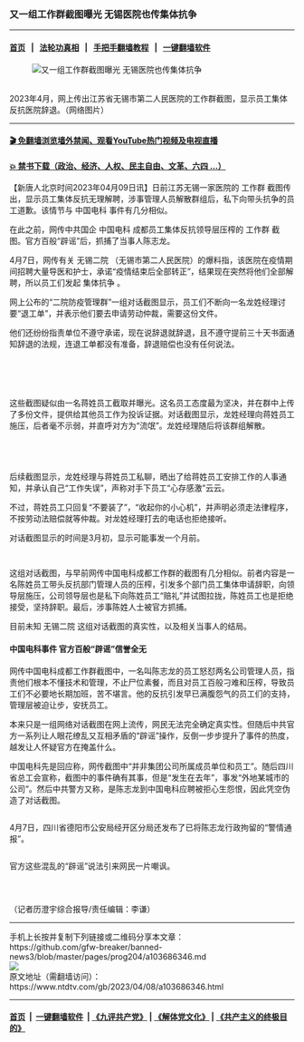 ### 又一组工作群截图曝光 无锡医院也传集体抗争
------------------------

#### [首页](https://github.com/gfw-breaker/banned-news3/blob/master/README.md) &nbsp;&nbsp;|&nbsp;&nbsp; [法轮功真相](https://github.com/begood0513/basic/blob/master/README.md)  &nbsp;&nbsp;|&nbsp;&nbsp; [手把手翻墙教程](https://github.com/gfw-breaker/guides/wiki)  &nbsp;&nbsp;|&nbsp;&nbsp; [一键翻墙软件](https://github.com/gfw-breaker/nogfw/blob/master/README.md)  



<div><div class="featured_image">
 <figure>
  <img alt="又一组工作群截图曝光 无锡医院也传集体抗争" src="https://i.ntdtv.com/assets/uploads/2023/04/id103686360-FotoJet.jpg"/>
 </figure><br/>
 <span class="caption">
  2023年4月，网上传出江苏省无锡市第二人民医院的工作群截图，显示员工集体反抗医院辞退。（网络图片）
 </span>
</div>
</div><hr/>

#### [ 🎬  免翻墙浏览墙外禁闻、观看YouTube热门视频及电视直播](https://github.com/gfw-breaker/HelloWorld)

#### [ 💥  禁书下载（政治、经济、人权、民主自由、文革、六四 ...）](https://github.com/gfw-breaker/books/blob/master/README.md)

<div><div class="post_content" itemprop="articleBody">
 <p>
  【新唐人北京时间2023年04月09日讯】日前江苏无锡一家医院的
  <ok href="https://www.ntdtv.com/gb/工作群.htm">
   工作群
  </ok>
  截图传出，显示员工集体反抗无理解聘，涉事管理人员解散群组后，私下向带头抗争的员工道歉。该情节与
  <ok href="https://www.ntdtv.com/gb/中国电科.htm">
   中国电科
  </ok>
  事件有几分相似。
 </p>
 <p>
  在此之前，网传中共国企
  <ok href="https://www.ntdtv.com/gb/中国电科.htm">
   中国电科
  </ok>
  成都员工集体反抗领导层压榨的
  <ok href="https://www.ntdtv.com/gb/工作群.htm">
   工作群
  </ok>
  截图。官方百般“辟谣”后，抓捕了当事人陈志龙。
 </p>
 <p>
  4月7日，网传有关
  <ok href="https://www.ntdtv.com/gb/无锡二院.htm">
   无锡二院
  </ok>
  （无锡市第二人民医院）的爆料指，该医院在疫情期间招聘大量导医和护士，承诺“疫情结束后全部转正”，结果现在突然将他们全部解聘，所以员工们发起
  <ok href="https://www.ntdtv.com/gb/集体抗争.htm">
   集体抗争
  </ok>
  。
 </p>
 <p>
  网上公布的“二院防疫管理群”一组对话截图显示，员工们不断向一名龙姓经理讨要“退工单”，并表示他们要去申请劳动仲裁，需要这份文件。
 </p>
 <p>
  他们还纷纷指责单位不遵守承诺，现在说辞退就辞退，且不遵守提前三十天书面通知辞退的法规，连退工单都没有准备，辞退赔偿也没有任何说法。
 </p>
 <p>
  <ok href="https://i.ntdtv.com/assets/uploads/2023/04/id103686361-111FtM4YXJaAAEpsUz.jpg">
   <img alt="" class="aligncenter wp-image-103686361" src="https://i.ntdtv.com/assets/uploads/2023/04/id103686361-111FtM4YXJaAAEpsUz-600x1300.jpg"/>
  </ok>
 </p>
 <p>
  <ok href="https://i.ntdtv.com/assets/uploads/2023/04/id103686362-222FtM4auUakAAX8pM.jpg">
   <img alt="" class="aligncenter wp-image-103686362" src="https://i.ntdtv.com/assets/uploads/2023/04/id103686362-222FtM4auUakAAX8pM-600x1300.jpg"/>
  </ok>
 </p>
 <p>
  <ok href="https://i.ntdtv.com/assets/uploads/2023/04/id103686363-333FtM4dZSaIAA_vxY.jpg">
   <img alt="" class="aligncenter wp-image-103686363" src="https://i.ntdtv.com/assets/uploads/2023/04/id103686363-333FtM4dZSaIAA_vxY-600x1300.jpg"/>
  </ok>
 </p>
 <p>
  <ok href="https://i.ntdtv.com/assets/uploads/2023/04/id103686364-444FtM4figaAAANx13.jpg">
   <img alt="" class="aligncenter wp-image-103686364" src="https://i.ntdtv.com/assets/uploads/2023/04/id103686364-444FtM4figaAAANx13-600x1300.jpg"/>
  </ok>
 </p>
 <p>
  <ok href="https://i.ntdtv.com/assets/uploads/2023/04/id103686366-555FtM4jK6aQAAYIzM.jpg">
   <img alt="" class="aligncenter wp-image-103686366" src="https://i.ntdtv.com/assets/uploads/2023/04/id103686366-555FtM4jK6aQAAYIzM-600x1300.jpg"/>
  </ok>
 </p>
 <p>
  这些截图疑似由一名蒋姓员工截取并曝光。这名员工态度最为坚决，并在群中上传了多份文件，提供给其他员工作为投诉证据。对话截图显示，龙姓经理向蒋姓员工施压，后者毫不示弱，并直呼对方为“流氓”。龙姓经理随后将该群组解散。
 </p>
 <p>
  <ok href="https://i.ntdtv.com/assets/uploads/2023/04/id103686367-666FtM4ltgaIAASuGI.jpg">
   <img alt="" class="aligncenter wp-image-103686367" src="https://i.ntdtv.com/assets/uploads/2023/04/id103686367-666FtM4ltgaIAASuGI-600x1300.jpg"/>
  </ok>
 </p>
 <p>
  <ok href="https://i.ntdtv.com/assets/uploads/2023/04/id103686369-777FtM4o_waIAAJYb_.jpg">
   <img alt="" class="aligncenter wp-image-103686369" src="https://i.ntdtv.com/assets/uploads/2023/04/id103686369-777FtM4o_waIAAJYb_-600x1300.jpg"/>
  </ok>
 </p>
 <p>
  <ok href="https://i.ntdtv.com/assets/uploads/2023/04/id103686370-888FtM4rnPaEAIrs_q.jpg">
   <img alt="" class="aligncenter wp-image-103686370" src="https://i.ntdtv.com/assets/uploads/2023/04/id103686370-888FtM4rnPaEAIrs_q-600x1300.jpg"/>
  </ok>
 </p>
 <p>
  <ok href="https://i.ntdtv.com/assets/uploads/2023/04/id103686371-999FtM4wByaUAUm4ph.jpg">
   <img alt="" class="aligncenter wp-image-103686371" src="https://i.ntdtv.com/assets/uploads/2023/04/id103686371-999FtM4wByaUAUm4ph-600x1300.jpg"/>
  </ok>
 </p>
 <p>
  后续截图显示，龙姓经理与蒋姓员工私聊，晒出了给蒋姓员工安排工作的人事通知，并承认自己“工作失误”，声称对手下员工“心存感激”云云。
 </p>
 <p>
  不过，蒋姓员工只回复“不要装了”，“收起你的小心机”，并声明必须走法律程序，不按劳动法赔偿就等仲裁。对龙姓经理打去的电话也拒绝接听。
 </p>
 <p>
  对话截图显示的时间是3月初，显示可能事发一个月前。
 </p>
 <p>
  <ok href="https://i.ntdtv.com/assets/uploads/2023/04/id103686372-999zaFtM40LcaIAIYJty.jpg">
   <img alt="" class="aligncenter wp-image-103686372" src="https://i.ntdtv.com/assets/uploads/2023/04/id103686372-999zaFtM40LcaIAIYJty-600x1300.jpg"/>
  </ok>
 </p>
 <p>
  <ok href="https://i.ntdtv.com/assets/uploads/2023/04/id103686373-999zbFtM5_RBakAICNvS.jpg">
   <img alt="" class="aligncenter wp-image-103686373" src="https://i.ntdtv.com/assets/uploads/2023/04/id103686373-999zbFtM5_RBakAICNvS-600x1300.jpg"/>
  </ok>
 </p>
 <p>
  这组对话截图，与早前网传中国电科成都工作群的截图有几分相似。前者内容是一名陈姓员工带头反抗部门管理人员的压榨，引发多个部门员工集体申请辞职，向领导层施压，公司领导层也是私下向陈姓员工“赔礼”并试图拉拢，陈姓员工也是拒绝接受，坚持辞职。最后，涉事陈姓人士被官方抓捕。
 </p>
 <p>
  目前未知
  <ok href="https://www.ntdtv.com/gb/无锡二院.htm">
   无锡二院
  </ok>
  这组对话截图的真实性，以及相关当事人的结局。
 </p>
 <h4>
  中国电科事件 官方百般“辟谣”信誉全无
 </h4>
 <p>
  网传中国电科成都工作群截图中，一名叫陈志龙的员工怒怼两名公司管理人员，指责他们根本不懂技术和管理，不止尸位素餐，而且对员工百般刁难和压榨，导致员工们不必要地长期加班，苦不堪言。他的反抗引发早已满腹怨气的员工们的支持，管理层被迫让步，安抚员工。
 </p>
 <p>
  本来只是一组网络对话截图在网上流传，网民无法完全确定真实性。但随后中共官方一系列让人眼花缭乱又互相矛盾的“辟谣”操作，反倒一步步提升了事件的热度，越发让人怀疑官方在掩盖什么。
 </p>
 <p>
  中国电科先是回应称，网传截图中“并非集团公司所属成员单位和员工”。随后四川省总工会宣称，截图中的事件确有其事，但是“发生在去年”，事发“外地某城市的公司”。然后中共警方又称，是陈志龙到中国电科应聘被拒心生怨恨，因此凭空伪造了对话截图。
 </p>
 <p>
  <ok href="https://i.ntdtv.com/assets/uploads/2023/04/id103686374-FtHztxqaQAAQIiZ.jpg">
   <img alt="" class="aligncenter wp-image-103686374" src="https://i.ntdtv.com/assets/uploads/2023/04/id103686374-FtHztxqaQAAQIiZ-600x686.jpg"/>
  </ok>
 </p>
 <p>
  4月7日，四川省德阳市公安局经开区分局还发布了已将陈志龙行政拘留的“警情通报”。
 </p>
 <p>
  <ok href="https://i.ntdtv.com/assets/uploads/2023/04/id103686375-a29af6bcgy1hcrez442kij20tj1gijxb.jpg">
   <img alt="" class="aligncenter wp-image-103686375" src="https://i.ntdtv.com/assets/uploads/2023/04/id103686375-a29af6bcgy1hcrez442kij20tj1gijxb-600x1067.jpg"/>
  </ok>
 </p>
 <p>
  官方这些混乱的“辟谣”说法引来网民一片嘲讽。
 </p>
 <p>
  <ok href="https://i.ntdtv.com/assets/uploads/2023/04/id103686376-01FtHzwXdaUAA4ox.jpg">
   <img alt="" class="aligncenter wp-image-103686376" src="https://i.ntdtv.com/assets/uploads/2023/04/id103686376-01FtHzwXdaUAA4ox-600x1113.jpg"/>
  </ok>
 </p>
 <p>
  <ok href="https://i.ntdtv.com/assets/uploads/2023/04/id103686377-02FtHzzIcakAIcZkx.jpg">
   <img alt="" class="aligncenter wp-image-103686377" src="https://i.ntdtv.com/assets/uploads/2023/04/id103686377-02FtHzzIcakAIcZkx-600x1053.jpg"/>
  </ok>
 </p>
 <p>
  <ok href="https://i.ntdtv.com/assets/uploads/2023/04/id103686378-03FtHz2UxaUAUCOag.jpg">
   <img alt="" class="aligncenter wp-image-103686378" src="https://i.ntdtv.com/assets/uploads/2023/04/id103686378-03FtHz2UxaUAUCOag-600x1040.jpg"/>
  </ok>
 </p>
 <p>
  （记者历澄宇综合报导/责任编辑：李谦）
 </p>
 <div class="single_ad">
 </div>
</div>
</div>
<hr/>
手机上长按并复制下列链接或二维码分享本文章：<br/>
https://github.com/gfw-breaker/banned-news3/blob/master/pages/prog204/a103686346.md <br/>
<a href='https://github.com/gfw-breaker/banned-news3/blob/master/pages/prog204/a103686346.md'><img src='https://github.com/gfw-breaker/banned-news3/blob/master/pages/prog204/a103686346.md.png'/></a> <br/>
原文地址（需翻墙访问）：https://www.ntdtv.com/gb/2023/04/08/a103686346.html


------------------------
#### [首页](https://github.com/gfw-breaker/banned-news3/blob/master/README.md) &nbsp;|&nbsp; [一键翻墙软件](https://github.com/gfw-breaker/nogfw/blob/master/README.md) &nbsp;| [《九评共产党》](https://github.com/gfw-breaker/9ping.md/blob/master/README.md#九评之一评共产党是什么) | [《解体党文化》](https://github.com/gfw-breaker/jtdwh.md/blob/master/README.md) | [《共产主义的终极目的》](https://github.com/gfw-breaker/gczydzjmd.md/blob/master/README.md)


<img src='http://gfw-breaker.win/banned-news3/pages/prog204/a103686346.md' width='0px' height='0px'/>